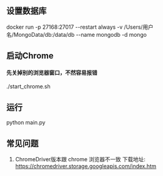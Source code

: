 




## 设置数据库
docker run -p 27168:27017 --restart always -v /Users/用户名/MongoData/db:/data/db --name mongodb -d mongo


## 启动Chrome

#### 先关掉别的浏览器窗口，不然容易报错
./start_chrome.sh


## 运行
python main.py


## 常见问题
1. ChromeDriver版本跟 chrome 浏览器不一致
下载地址: https://chromedriver.storage.googleapis.com/index.htm


